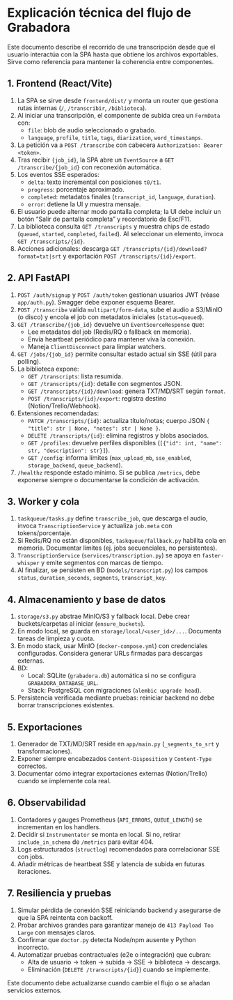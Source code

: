 # Explicación técnica del flujo de Grabadora

Este documento describe el recorrido de una transcripción desde que el usuario interactúa con la SPA hasta que obtiene los archivos exportables. Sirve como referencia para mantener la coherencia entre componentes.

## 1. Frontend (React/Vite)

1. La SPA se sirve desde `frontend/dist/` y monta un router que gestiona rutas internas (`/`, `/transcribir`, `/biblioteca`).
2. Al iniciar una transcripción, el componente de subida crea un `FormData` con:
   - `file`: blob de audio seleccionado o grabado.
   - `language`, `profile`, `title`, `tags`, `diarization`, `word_timestamps`.
3. La petición va a `POST /transcribe` con cabecera `Authorization: Bearer <token>`.
4. Tras recibir `{job_id}`, la SPA abre un `EventSource` a `GET /transcribe/{job_id}` con reconexión automática.
5. Los eventos SSE esperados:
   - `delta`: texto incremental con posiciones `t0/t1`.
   - `progress`: porcentaje aproximado.
   - `completed`: metadatos finales (`transcript_id`, `language`, `duration`).
   - `error`: detiene la UI y muestra mensaje.
6. El usuario puede alternar modo pantalla completa; la UI debe incluir un botón “Salir de pantalla completa” y recordatorio de Esc/F11.
7. La biblioteca consulta `GET /transcripts` y muestra chips de estado (`queued`, `started`, `completed`, `failed`). Al seleccionar un elemento, invoca `GET /transcripts/{id}`.
8. Acciones adicionales: descarga `GET /transcripts/{id}/download?format=txt|srt` y exportación `POST /transcripts/{id}/export`.

## 2. API FastAPI

1. `POST /auth/signup` y `POST /auth/token` gestionan usuarios JWT (véase `app/auth.py`). Swagger debe exponer esquema Bearer.
2. `POST /transcribe` valida `multipart/form-data`, sube el audio a S3/MinIO (o disco) y encola el job con metadatos iniciales (`status=queued`).
3. `GET /transcribe/{job_id}` devuelve un `EventSourceResponse` que:
   - Lee metadatos del job (Redis/RQ o fallback en memoria).
   - Envía heartbeat periódico para mantener viva la conexión.
   - Maneja `ClientDisconnect` para limpiar watchers.
4. `GET /jobs/{job_id}` permite consultar estado actual sin SSE (útil para polling).
5. La biblioteca expone:
   - `GET /transcripts`: lista resumida.
   - `GET /transcripts/{id}`: detalle con segmentos JSON.
   - `GET /transcripts/{id}/download`: genera TXT/MD/SRT según `format`.
   - `POST /transcripts/{id}/export`: registra destino (Notion/Trello/Webhook).
6. Extensiones recomendadas:
   - `PATCH /transcripts/{id}`: actualiza título/notas; cuerpo JSON `{ "title": str | None, "notes": str | None }`.
   - `DELETE /transcripts/{id}`: elimina registros y blobs asociados.
   - `GET /profiles`: devuelve perfiles disponibles (`[{"id": int, "name": str, "description": str}]`).
   - `GET /config`: informa límites (`max_upload_mb`, `sse_enabled`, `storage_backend`, `queue_backend`).
7. `/healthz` responde estado mínimo. Si se publica `/metrics`, debe exponerse siempre o documentarse la condición de activación.

## 3. Worker y cola

1. `taskqueue/tasks.py` define `transcribe_job`, que descarga el audio, invoca `TranscriptionService` y actualiza `job.meta` con tokens/porcentaje.
2. Si Redis/RQ no están disponibles, `taskqueue/fallback.py` habilita cola en memoria. Documentar límites (ej. jobs secuenciales, no persistentes).
3. `TranscriptionService` (`services/transcription.py`) se apoya en `faster-whisper` y emite segmentos con marcas de tiempo.
4. Al finalizar, se persisten en BD (`models/transcript.py`) los campos `status`, `duration_seconds`, `segments`, `transcript_key`.

## 4. Almacenamiento y base de datos

1. `storage/s3.py` abstrae MinIO/S3 y fallback local. Debe crear buckets/carpetas al iniciar (`ensure_buckets`).
2. En modo local, se guarda en `storage/local/<user_id>/...`. Documenta tareas de limpieza y cuota.
3. En modo stack, usar MinIO (`docker-compose.yml`) con credenciales configuradas. Considera generar URLs firmadas para descargas externas.
4. BD:
   - Local: SQLite (`grabadora.db`) automática si no se configura `GRABADORA_DATABASE_URL`.
   - Stack: PostgreSQL con migraciones (`alembic upgrade head`).
5. Persistencia verificada mediante pruebas: reiniciar backend no debe borrar transcripciones existentes.

## 5. Exportaciones

1. Generador de TXT/MD/SRT reside en `app/main.py` (`_segments_to_srt` y transformaciones).
2. Exponer siempre encabezados `Content-Disposition` y `Content-Type` correctos.
3. Documentar cómo integrar exportaciones externas (Notion/Trello) cuando se implemente cola real.

## 6. Observabilidad

1. Contadores y gauges Prometheus (`API_ERRORS`, `QUEUE_LENGTH`) se incrementan en los handlers.
2. Decidir si `Instrumentator` se monta en local. Si no, retirar `include_in_schema` de `/metrics` para evitar 404.
3. Logs estructurados (`structlog`) recomendados para correlacionar SSE con jobs.
4. Añadir métricas de heartbeat SSE y latencia de subida en futuras iteraciones.

## 7. Resiliencia y pruebas

1. Simular pérdida de conexión SSE reiniciando backend y asegurarse de que la SPA reintenta con backoff.<br>
2. Probar archivos grandes para garantizar manejo de `413 Payload Too Large` con mensajes claros.
3. Confirmar que `doctor.py` detecta Node/npm ausente y Python incorrecto.
4. Automatizar pruebas contractuales (e2e o integración) que cubran:
   - Alta de usuario → token → subida → SSE → biblioteca → descarga.
   - Eliminación (`DELETE /transcripts/{id}`) cuando se implemente.

Este documento debe actualizarse cuando cambie el flujo o se añadan servicios externos.
